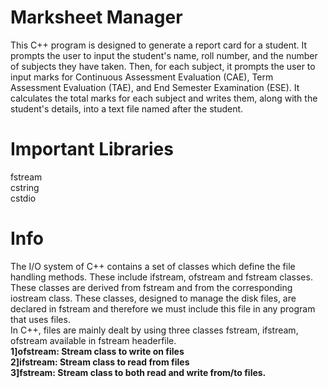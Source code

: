 # Marksheet Manager
This C++ program is designed to generate a report card for a student. It prompts the user to input the student's name, roll number, and the number of subjects they have taken. Then, for each subject, it prompts the user to input marks for Continuous Assessment Evaluation (CAE), Term Assessment Evaluation (TAE), and End Semester Examination (ESE). It calculates the total marks for each subject and writes them, along with the student's details, into a text file named after the student.
# Important Libraries
fstream<br>
cstring<br>
cstdio<br>
# Info
The I/O system of C++ contains a set of classes which define the file handling methods. These include ifstream, ofstream and fstream classes. These classes are derived from fstream and from the corresponding iostream class. These classes, designed to manage the disk files, are declared in fstream and therefore we must include this file in any program that uses files.<br>
In C++, files are mainly dealt by using three classes fstream, ifstream, ofstream available in fstream headerfile. <br>
<b>1]<b>ofstream: Stream class to write on files <br>
<b>2]<b>ifstream: Stream class to read from files <br>
<b>3]<b>fstream: Stream class to both read and write from/to files.<br>
